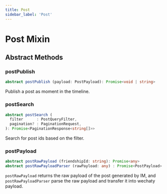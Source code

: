 ```yaml
---
title: Post
sidebar_label: 'Post'
---
```


# Post Mixin

## Abstract Methods

### postPublish

```ts
abstract postPublish (payload: PostPayload): Promise<void | string>
```

Publish a post as moment in the timeline.

### postSearch

```ts
abstract postSearch (
  filter      : PostQueryFilter,
  pagination? : PaginationRequest,
): Promise<PaginationResponse<string[]>>
```

Search for post ids based on the filter.

### postPayload

```ts
abstract postRawPayload (friendshipId: string): Promise<any>
abstract postRawPayloadParser (rawPayload: any) : Promise<PostPayload>
```

```postRawPayload``` returns the raw payload of the post generated by IM, and ```postRawPayloadParser``` parse the raw payload and transfer it into wechaty payload.

